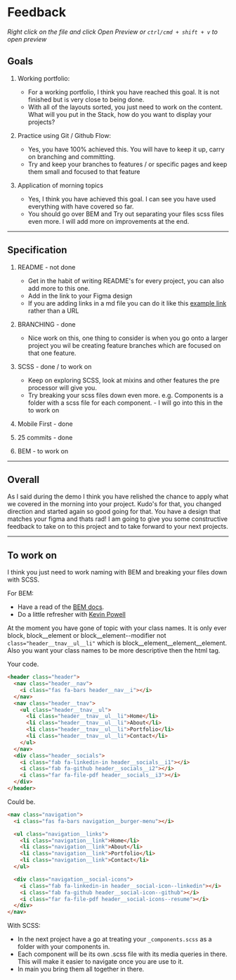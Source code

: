 # Feedback

_Right click on the file and click Open Preview or `ctrl/cmd + shift + v` to open preview_

## Goals

1.  Working portfolio:

    - For a working portfolio, I think you have reached this goal. It is not finished but is very close to being done.
    - With all of the layouts sorted, you just need to work on the content. What will you put in the Stack, how do you want to display your projects?

2.  Practice using Git / Github Flow:

    - Yes, you have 100% achieved this. You will have to keep it up, carry on branching and committing.
    - Try and keep your branches to features / or specific pages and keep them small and focused to that feature

3.  Application of morning topics
    - Yes, I think you have achieved this goal. I can see you have used everything with have covered so far.
    - You should go over BEM and Try out separating your files scss files even more. I will add more on improvements at the end.

---

## Specification

1. README - not done

   - Get in the habit of writing README's for every project, you can also add more to this one.
   - Add in the link to your Figma design
   - If you are adding links in a md file you can do it like this [example link](https://www.markdownguide.org/basic-syntax/#links) rather than a URL

2. BRANCHING - done

   - Nice work on this, one thing to consider is when you go onto a larger project you wil be creating feature branches which are focused on that one feature.

3. SCSS - done / to work on

   - Keep on exploring SCSS, look at mixins and other features the pre processor will give you.
   - Try breaking your scss files down even more. e.g. Components is a folder with a scss file for each component. - I will go into this in the to work on

4. Mobile First - done

5. 25 commits - done

6. BEM - to work on

---

## Overall

As I said during the demo I think you have relished the chance to apply what we covered in the morning into your project. Kudo's for that, you changed direction and started again so good going for that. You have a design that matches your figma and thats rad! I am going to give you some constructive feedback to take on to this project and to take forward to your next projects.

---

## To work on

I think you just need to work naming with BEM and breaking your files down with SCSS.

For BEM:

- Have a read of the [BEM docs](http://getbem.com/naming/).
- Do a little refresher with [Kevin Powell](https://www.youtube.com/watch?v=SLjHSVwXYq4)

At the moment you have gone of topic with your class names. It is only ever block, block\_\_element or block\_\_element--modifier not `class="header__tnav__ul__li"` which is block\_\_element\_\_element\_\_element.
Also you want your class names to be more descriptive then the html tag.

Your code.

```html
<header class="header">
  <nav class="header__nav">
    <i class="fas fa-bars header__nav__i"></i>
  </nav>
  <nav class="header__tnav">
    <ul class="header__tnav__ul">
      <li class="header__tnav__ul__li">Home</li>
      <li class="header__tnav__ul__li">About</li>
      <li class="header__tnav__ul__li">Portfolio</li>
      <li class="header__tnav__ul__li">Contact</li>
    </ul>
  </nav>
  <div class="header__socials">
    <i class="fab fa-linkedin-in header__socials__i1"></i>
    <i class="fab fa-github header__socials__i2"></i>
    <i class="far fa-file-pdf header__socials__i3"></i>
  </div>
</header>
```

Could be.

```html
<nav class="navigation">
  <i class="fas fa-bars navigation__burger-menu"></i>

  <ul class="navigation__links">
    <li class="navigation__link">Home</li>
    <li class="navigation__link">About</li>
    <li class="navigation__link">Portfolio</li>
    <li class="navigation__link">Contact</li>
  </ul>

  <div class="navigation__social-icons">
    <i class="fab fa-linkedin-in header__social-icon--linkedin"></i>
    <i class="fab fa-github header__social-icon--github"></i>
    <i class="far fa-file-pdf header__social-icons--resume"></i>
  </div>
</nav>
```

With SCSS:

- In the next project have a go at treating your `_components.scss` as a folder with your components in.
- Each component will be its own .scss file with its media queries in there. This will make it easier to navigate once you are use to it.
- In main you bring them all together in there.
